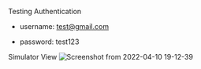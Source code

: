 Testing Authentication

- username: test@gmail.com

- password: test123

Simulator View
![Screenshot from 2022-04-10 19-12-39](https://user-images.githubusercontent.com/76901313/162621086-c9bdb82a-1ade-4b41-ab73-fa90baad61fd.png)
